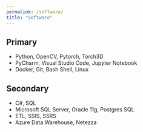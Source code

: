 ```yaml
---
permalink: /software/
title: "Software"
---
```


## Primary
- Python, OpenCV, Pytorch, Torch3D
- PyCharm, Visual Studio Code, Jupyter Notebook
- Docker, Git, Bash Shell, Linux

## Secondary
- C#, SQL
- Microsoft SQL Server, Oracle 11g, Postgres SQL 
- ETL, SSIS, SSRS
- Azure Data Warehouse, Netezza
